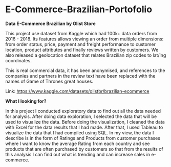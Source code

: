# E-Commerce-Brazilian-Portofolio

**Data E-Commerce Brazilian by Olist Store**

This project use dataset from Kaggle which had 100k+ data orders from 2016 - 2018. Its features allows viewing an order from multiple dimensions: from order status, price, 
payment and freight performance to customer location, product attributes and finally reviews written by customers. We also released a geolocation dataset that relates 
Brazilian zip codes to lat/lng coordinates.

This is real commercial data, it has been anonymised, and references to the companies and partners in the review text have been replaced with the names of Game of Thrones 
great houses.

Link: https://www.kaggle.com/datasets/olistbr/brazilian-ecommerce

**What I looking for?**

In this project I conducted exploratory data to find out all the data needed for analysis. After doing data exploration, I selected the data that will be used to visualize the 
data. Before doing the visualization, I cleaned the data with Excel for the data results that I had made. After that, I used Tableau to visualize the data that I had compiled 
using SQL. In my view, the data I describe is in the form of Ratings and Products from customer purchases where I want to know the average Rating from each country and see 
products that are often purchased by customers so that from the results of this analysis I can find out what is trending and can increase sales in e-commerce.


